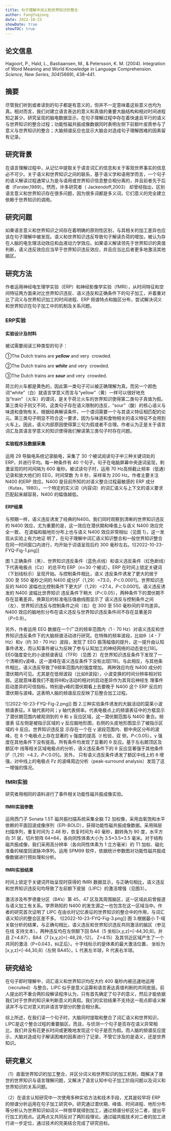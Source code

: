 ```yaml
---
title: 句子理解中词义和世界知识的整合
author: FangYuqiong
date: 2022-10-23
showDate: true
showTOC: true
---
```


## 论文信息

Hagoort, P., Hald, L., Bastiaansen, M., & Petersson, K. M. (2004). Integration of Word Meaning and World Knowledge in Language Comprehension. _Science, New Series_, _304_(5669), 438–441.

## 摘要
尽管我们听到或者读到的句子都是有意义的，但并不一定意味着这些意义也均为真。相对而言，我们对建立语言表达的意义和真值的重要大脑结构和相对时间进程知之甚少。研究呈现的脑电数据显示，在句子理解过程中存在着快速且平行的语义与世界知识的整合过程；功能性磁共振成像数据同时表明左侧下前额叶皮质参与了意义与世界知识的整合；大脑频谱反应也显示大脑会对造成句子理解困难的因素留有记录。

## 研究背景
在语言理解过程中，从记忆中提取关于语言词汇的信息和关于客观世界事实的信息必不可少。关于语义和世界知识之间的联系，基于语义学和语用学而言，一个句子的语义解读过程通常认为是与语用或世界知识信息整合相分离的，并且前者先于后者（Forster,1989）。然而，许多研究者（ Jackendoff,2003） 却曾经指出，区别语言意义和世界知识存在很多问题，因为很多词都是多义词，它们意义的完全建立依赖于世界知识的调用。

## 研究问题
如果语言意义和世界知识之间存在着明确的原则性区别，与其相关的加工差异也应该在句子理解中被发现。语义和世界知识违反导致句子解读负荷的增加，被认为存在人脑的电生理活动效应和血液动力学效应。如果语义解读领先于世界知识的真值判断，语义违反效应应当早于世界知识违反效应，并且应当比后者更多地激活其他脑区。

## 研究方法
作者运用神经电生理学实验（ERP）和神经影像学实验（fMRI），从时间特征和空间特征两方面来对比世界知识违反、语义违反和正确条件下的句子加工，并着重对比了词义与世界知识加工的时间进程、ERP 频谱特点和脑区分布，尝试解决词义和世界知识在句子加工中的机制及关系问题。

### ERP实验

#### 实验设计及材料
被试需要阅读三种类型的句子：

①The Dutch trains are **_yellow_** and very  crowded.

②The Dutch trains are **_white_** and very  crowded.

③The Dutch trains are **_sour_** and very  crowded.

荷兰的火车都是黄色的，因此第一类句子可以被正确理解为真。而另一个颜色词“white”（白）就语言学意义而言与“yellow”（黄）一样可以很好地充当“train”（火车）的谓词，是关于荷兰火车的世界知识使得第二类句子真值为假。第三类句子则又不同，这类句子存在语义限制的违反，“sour”（酸）的核心语义与味道和食物有关。根据经典解读条件，一个谓词需要一个与其语义特征相匹配的论元。第三类句子明显不符合这一要求，因为与味道和食物相关的语义特征不会用到火车上。因此，语义内部原因使得第三句为假或者不合理。作者认为正是关于语言词汇及其语言学意义的知识使得我们解读第三类句子时存在问题。

#### 实验程序及数据采集
运用 29 导脑电系统记录脑电，采集了 30 个被试阅读句子中三种关键词处的 ERP，并进行平均。每一种条件有 40 个句子。句子在电脑屏幕中央逐词呈现，刺激呈现的时间间隔为 600 毫秒。被试读句子时，运用 70 Hz高频截止频率（低通）记录和放大他们的 EEG，时间常数 为 8 秒，采样率为 200 Hz。作者主要关注N400 的ERP 效应。N400 是目前所知的对语义整合过程最敏感的 ERP 成分（Kutas，1980）。一个特定的实义词（内容词）的词汇语义与上下文的语义要求匹配起来越容易，N400 的幅值越低。

#### ERP结果
与预期一样，语义违反诱发了经典的N400。我们同时观察到清晰的世界知识违反的 N400 效应，尤为重要的是，这一效应在潜伏期和峰值上与语义 N400 效应完全一致， 在波幅和脑地形分布上也与语义 N400 效应非常相似（见图 1）。这一发现从实验上有力地证 明了，在句子理解中词汇语义知识整合和一般世界知识整合在同一时间窗口内进行，均开始于词语呈现后约 300 毫秒左右。![[2022-10-23-FYQ-Fig-1.png]]

图 1.正确条件（黑）、世界知识违反条件（蓝色点线）和语义违反条件（红色断线）下代表电极点（Cz） 的总平均 ERP（n=30 个被试）。ERP 在时间上锁定关键词（下划线标示）呈现开始。与控制条件相比，语义 违反条件诱发了更大的居于 300 至 550 毫秒之间的 N400 成分[_F_（1,29）=73.0，_P_＜0.0001]。世界知识违 反的 N400 波幅也比控制条件下更大[_F_（1,29）=27.4，_P_＜0.0001]。语义违反诱发的 N400 波幅比世界知识 违反条件下稍大（_P_＜0.05），两种条件下的潜伏期不存在显著差异。换算后的标准电压值曲线图显示了 语义违反与控制条件之间（左）、世界知识违反与控制条件之间（右）在 300 至 550 毫秒间的平均差异。N400 效应的脑地形分布在语义违反与世界知识违反条件间不存在显著差异（_P_=0.9）。

另外，作者运用 EEG 数据在一个广泛的频率范围内（1 - 70 Hz）对语义违反和世界知识违反条件下的大脑频谱活动进行研究。在特殊的频率波段，比如θ（4 - 7 Hz）和γ（约 30 - 70 Hz）波段，发现了 EEG 振荡幅值的提升，这一提升由认知事件诱发，而认知事件被认为反映了参与认知加工的神经网络的动态变化[18]。EEG强度变化的小波频谱表征（TFR）（见图 2）在世界知识违反条件下发现了一个清晰的γ波峰，这一波峰在语义违反条件下没有出现[19]。与此相反，与其他条件相比，语义违反导致了θ频率范围内的强度增加。 两种效应均在 N400 成分的潜伏期内可见。尤其是在低频波段（比如θ波段），小波变换的时间分辨率相对较弱。这就意味着我们不能将θ和γ活动的相对的启动差异作为其背后神经生 理事件启动差异的可信指标。特别是γ峰的潜伏期看上去要晚于 N400 这个 ERP 反应的潜伏期与波峰。这表明人脑的频谱反应反映了后整合加工过程。

![[2022-10-23-FYQ-Fig-2.png]]
图 2.三种实验条件诱发的大脑活动的莫莱小波频谱表征。X 轴代表时间；y 轴代表频率。代表电极点上的频谱表征中的方框显示了潜伏期范围内被观测到的 θ 和 γ 反应区域，这一潜伏期范围与 N400 重合。频谱表 征左侧是被指示区域的 γ 反应脑地形图，右侧的头皮地形图显示了被指示区域的 θ 反应。世界知识违反显 示存在一个在 γ 波段范围内、额中央区分布的波峰，在 8 个电极点上存在显著的 γ 强度的提高（_t_ 检验，双 侧，_P_＜0.05）。γ 强度在其他条件下没有提高。所有条件均发现了显著的 θ 反应。基于左右颞顶区及额区中 线等相关区域电极点的分析，语义违反条件下的 θ 反应显著强于其他条件[_F_（1,29）=4.2，_P_＜0.05]。另外， 只有语义违反条件诱发了额区中线上的 θ 增强，对中线上的电极点 Fz 的波峰周边分析（peak-surround analysis）发现了这一增强的情况。

### fMRI实验
研究者用相同的语料进行了事件相关功能性磁共振成像实验。

#### fMRI实验参数
运用西门子 Sonata 1.5T 磁共振扫描系统采集全脑 T2 加权像，采用血氧饱和水平依赖的平面回波成像序列（EPI-BOLD），获得功能性磁共振成像数据。采用隔层扫描序列，重复时间为 2.48 秒，恢复时间为 40 毫秒，翻转角为 90 度，水平方向 31 层，切片矩阵 64×64，各向同性体素大小为 3.5×3.5×3.5 毫米。对于结构磁共振成像，我们采用高分辨率（各向同性体素为 1 立方毫米）的 T1 加权、磁化准备的梯度回波脉冲序列。运用 SPM99 软件，依据统计参数图对功能性磁共振成像数据进行预处理和分析。

#### fMRI实验结果
时间上锁定于关键词开始呈现时获得的 fMRI 数据显示，与正确句相比，语义违反和世界知识违反句均导致了左前额下皮层（LIPC）的激活增强（见图3）。

激活涉及布罗德曼分区（BA’s）第 45、47 区及其周围脑区，这一区域此前曾报道与语义加工有关系。学界熟知的 N400 的发生源之一也包含在这一区域当中。作者的研究首次证明了 LIPC 在由长时记忆表征的世界知识的整合中的作用，与词汇语义知识的整合区差不多。
![[2022-10-23-FYQ-Fig-3.png]]
图 3.根据最小 T-域关联分析的结果，与正确句相比，语义违反和世界知识违反共同激活的脑区（参见在线 支持文本）。两种违反均在左侧额下回 BA4（5 坐标[x,y,z]=[-44,30,8]，并且 Z=4.87）、BA4（7 [x,y,z]=[-48,28,-12]， Z=4.15）及其邻近区域产生了一个共同的激活（P=0.043，纠正后）。十字线标示的是体素的最大激活位置， 坐标为[x,y,z]=[-44,30,8]（左侧 BA45）。L 代表左半球，R 代表右半球。

## 研究结论
在句子即时理解中，词汇语义和世界知识均在大约 400 毫秒内被迅速地运用（recruited）与整合。LIPC 似乎是意义运算和语言表达真值判断的共同皮层。前人提出的不重合两阶段解读程序认为，只有首先确定了句子的意义，然后才能依据我们对于世界的知识来判断意义的真假。我们的实验结果不支持这一观点即语义解读并不与它对意义的非语言学部分的整合相分离。

综上所述，在我们读一个句子时，大脑同时提取和整合了词汇语义和世界知识，LIPC是这个整合过程的重要脑区。而且，与侦测一个句子是否存在语义异常相比，我们并没有花更长时间或更晚地发现这个句子是否为假。而人脑的频谱反应提示，大脑对造成句子解读困难的因素进行了记录，不管它涉及的是语义，还是世界知识。

## 研究意义
（1）直面世界知识的加工整合，并区分词义和世界知识的加工机制，既解决了普世的世界知识与语言理解问题，又解决了语言认知中句子加工阶段问题以及词义和世界知识的关系问题。

（2）在语言认知研究中一次使用多种实验方法和技术手段，尤其是较早将 ERP 的频谱分析运用在句子加工研究中。研究通过潜伏期、峰值、时间进程、地形分布等分析认为世界知识如词义一样很早就得到加工，通过频谱分析区分二者，提出平行加工的观点。这两点又共同反对了两阶段理论。通过磁共振技术对二者的加工进行进一步定位，通过技术的完美结合完成了研究目标。
